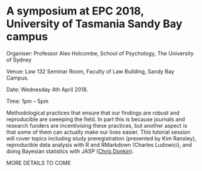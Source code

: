 # A symposium at EPC 2018, University of Tasmania Sandy Bay campus

Organiser: Professor Alex Holcombe, School of Psychology, The University of Sydney

Venue: Law 132 Seminar Room, Faculty of Law Building, Sandy Bay Campus.

Date: Wednesday 4th April 2018.

Time: 1pm – 5pm

Methodological practices that ensure that our findings are robust and reproducible are sweeping the field. In part this is because journals and research funders are incentivising these practices, but another aspect is that some of them can actually make our lives easier. This tutorial session will cover topics including study preregistration (presented by Kim Ransley), reproducible data analysis with R and RMarkdown (Charles Ludowici), and doing Bayesian statistics with JASP ([Chris Donkin](http://www.psy.unsw.edu.au/contacts-people/academic-staff/dr-chris-donkin)). 

MORE DETAILS TO COME